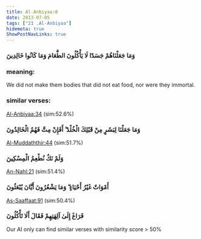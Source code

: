 ```yaml
---
title: Al-Anbiyaa:8
date: 2013-07-05
tags: ["21 .Al-Anbiyaa"]
hidemeta: true 
ShowPostNavLinks: true 
---
```

### وَمَا جَعَلْنَاهُمْ جَسَدًا لَا يَأْكُلُونَ الطَّعَامَ وَمَا كَانُوا خَالِدِينَ
### meaning: 
We did not make them bodies that did not eat food, nor were they immortal.
### similar verses: 

[Al-Anbiyaa:34](/21/34) (sim:52.6%)

### وَمَا جَعَلْنَا لِبَشَرٍ مِنْ قَبْلِكَ الْخُلْدَ ۖ أَفَإِنْ مِتَّ فَهُمُ الْخَالِدُونَ

[Al-Muddaththir:44](/74/44) (sim:51.7%)

### وَلَمْ نَكُ نُطْعِمُ الْمِسْكِينَ

[An-Nahl:21](/16/21) (sim:51.4%)

### أَمْوَاتٌ غَيْرُ أَحْيَاءٍ ۖ وَمَا يَشْعُرُونَ أَيَّانَ يُبْعَثُونَ

[As-Saaffaat:91](/37/91) (sim:50.4%)

### فَرَاغَ إِلَىٰ آلِهَتِهِمْ فَقَالَ أَلَا تَأْكُلُونَ

Our AI only can find similar verses with similarity score > 50% 
